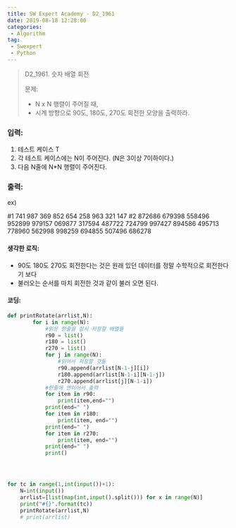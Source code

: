 ```yaml
---
title: SW Expert Academy - D2_1961
date: 2019-08-18 12:28:00
categories:
 - Algorithm
tag:
 - Swexpert
 - Python
---
```


> D2_1961. 숫자 배열 회전 
>
> 문제:
>
> - N x N 행렬이 주어질 때,
> - 시계 방향으로 90도, 180도, 270도 회전한 모양을 출력하라.  

### 입력:

1. 테스트 케이스 T
2. 각 테스트 케이스에는 N이 주어진다.    (N은 3이상 7이하이다.)
3. 다음 N줄에 N*N 행렬이 주어진다.



### 출력:

ex)

#1
741 987 369
852 654 258
963 321 147
#2
872686 679398 558496
952899 979157 069877
317594 487722 724799
997427 894586 495713
778960 562998 998259
694855 507496 686278



#### 생각한 로직:

- 90도 180도 270도 회전한다는 것은 원래 있던 데이터를 정말 수학적으로 회전한다기 보다
- 불러오는 순서를 마치 회전한 것과 같이 불러 오면 된다.



#### 코딩:

```python
def printRotate(arrlist,N):
        for i in range(N):
            #읽은 한줄을 잠시 저장할 배열들
            r90 = list()
            r180 = list()
            r270 = list()
            for j in range(N):
                #읽어서 저장할 것들
                r90.append(arrlist[N-1-j][i])
                r180.append(arrlist[N-1-i][N-1-j])
                r270.append(arrlist[j][N-1-i])
            #한줄에 연이어서 출력
            for item in r90:
                print(item,end="")
            print(end=" ")
            for item in r180:
                print(item, end="")
            print(end=" ")
            for item in r270:
                print(item, end="")
            print(end=" ")
            print()




for tc in range(1,int(input())+1):
    N=int(input())
    arrlist=[list(map(int,input().split())) for x in range(N)]
    print("#{}".format(tc))
    printRotate(arrlist,N)
    # print(arrlist)
```



[출처]: https://www.swexpertacademy.com/